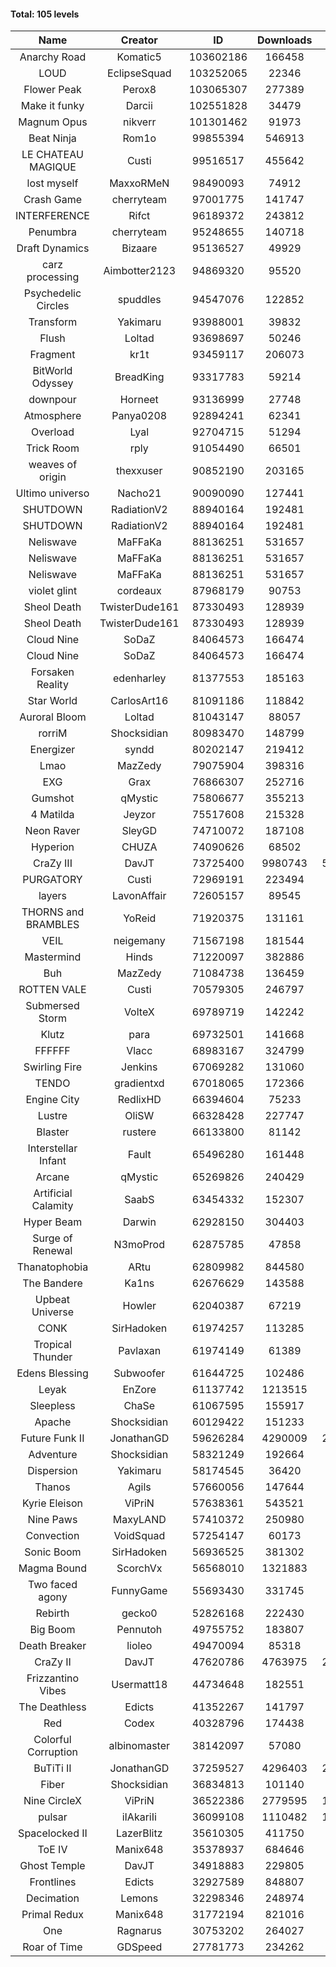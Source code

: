 #### Total: 105 levels

| Name | Creator | ID | Downloads | Likes |
|:---:|:---:|:---:|:---:|:---:|
| Anarchy Road | Komatic5 | 103602186 | 166458 | 10225
| LOUD | EclipseSquad | 103252065 | 22346 | 1153
| Flower Peak | Perox8 | 103065307 | 277389 | 9575
| Make it funky | Darcii | 102551828 | 34479 | 1115
| Magnum Opus | nikverr | 101301462 | 91973 | 2797
| Beat Ninja | Rom1o | 99855394 | 546913 | 33240
| LE CHATEAU MAGIQUE | Custi | 99516517 | 455642 | 18118
| lost myself | MaxxoRMeN | 98490093 | 74912 | 4142
| Crash Game | cherryteam | 97001775 | 141747 | 8191
| INTERFERENCE | Rifct | 96189372 | 243812 | 8812
| Penumbra | cherryteam | 95248655 | 140718 | 7758
| Draft Dynamics | Bizaare | 95136527 | 49929 | 2790
| carz processing | Aimbotter2123 | 94869320 | 95520 | 2951
| Psychedelic Circles | spuddles | 94547076 | 122852 | 5112
| Transform | Yakimaru | 93988001 | 39832 | 1782
| Flush | Loltad | 93698697 | 50246 | 2353
| Fragment | kr1t | 93459117 | 206073 | 6501
| BitWorld Odyssey | BreadKing | 93317783 | 59214 | 3984
| downpour | Horneet | 93136999 | 27748 | 1630
| Atmosphere | Panya0208 | 92894241 | 62341 | 4090
| Overload | Lyal | 92704715 | 51294 | 3161
| Trick Room | rply | 91054490 | 66501 | 2994
| weaves of origin  | thexxuser | 90852190 | 203165 | 7230
| Ultimo universo | Nacho21 | 90090090 | 127441 | 8607
| SHUTDOWN | RadiationV2 | 88940164 | 192481 | 7412
| SHUTDOWN | RadiationV2 | 88940164 | 192481 | 7412
| Neliswave | MaFFaKa | 88136251 | 531657 | 26702
| Neliswave | MaFFaKa | 88136251 | 531657 | 26702
| Neliswave | MaFFaKa | 88136251 | 531657 | 26702
| violet glint | cordeaux | 87968179 | 90753 | 3740
| Sheol Death | TwisterDude161 | 87330493 | 128939 | 4880
| Sheol Death | TwisterDude161 | 87330493 | 128939 | 4880
| Cloud Nine | SoDaZ | 84064573 | 166474 | 5680
| Cloud Nine | SoDaZ | 84064573 | 166474 | 5680
| Forsaken Reality | edenharley | 81377553 | 185163 | 8196
| Star World | CarlosArt16 | 81091186 | 118842 | 6275
| Auroral Bloom | Loltad | 81043147 | 88057 | 5030
| rorriM | Shocksidian | 80983470 | 148799 | 6671
| Energizer | syndd | 80202147 | 219412 | 11962
| Lmao | MazZedy | 79075904 | 398316 | 21524
| EXG | Grax | 76866307 | 252716 | 12508
| Gumshot | qMystic | 75806677 | 355213 | 18920
| 4 Matilda | Jeyzor | 75517608 | 215328 | 10027
| Neon Raver | SleyGD | 74710072 | 187108 | 7606
| Hyperion | CHUZA | 74090626 | 68502 | 3748
| CraZy III | DavJT | 73725400 | 9980743 | 577948
| PURGATORY | Custi | 72969191 | 223494 | 10994
| layers | LavonAffair | 72605157 | 89545 | 4231
| THORNS and BRAMBLES | YoReid | 71920375 | 131161 | 6913
| VEIL | neigemany | 71567198 | 181544 | 8459
| Mastermind | Hinds | 71220097 | 382886 | 18229
| Buh | MazZedy | 71084738 | 136459 | 8224
| ROTTEN VALE | Custi | 70579305 | 246797 | 11069
| Submersed Storm |  VolteX | 69789719 | 142242 | 6882
| Klutz | para | 69732501 | 141668 | 6848
| FFFFFF | Vlacc | 68983167 | 324799 | 13967
| Swirling Fire | Jenkins | 67069282 | 131060 | 6264
| TENDO | gradientxd | 67018065 | 172366 | 10860
| Engine City | RedlixHD | 66394604 | 75233 | 4787
| Lustre | OliSW | 66328428 | 227747 | 6357
| Blaster | rustere | 66133800 | 81142 | 3296
| Interstellar Infant | Fault | 65496280 | 161448 | 11839
| Arcane | qMystic | 65269826 | 240429 | 19625
| Artificial Calamity | SaabS | 63454332 | 152307 | 4797
| Hyper Beam | Darwin | 62928150 | 304403 | 8972
| Surge of Renewal | N3moProd | 62875785 | 47858 | 3002
| Thanatophobia | ARtu | 62809982 | 844580 | 52846
| The Bandere | Ka1ns | 62676629 | 143588 | 4933
| Upbeat Universe | Howler | 62040387 | 67219 | 3724
| CONK | SirHadoken | 61974257 | 113285 | 4690
| Tropical Thunder | Pavlaxan | 61974149 | 61389 | 3658
| Edens Blessing | Subwoofer | 61644725 | 102486 | 5752
| Leyak | EnZore | 61137742 | 1213515 | 74490
| Sleepless | ChaSe | 61067595 | 155917 | 9177
| Apache | Shocksidian | 60129422 | 151233 | 7126
| Future Funk II | JonathanGD | 59626284 | 4290009 | 227954
| Adventure | Shocksidian | 58321249 | 192664 | 6799
| Dispersion | Yakimaru | 58174545 | 36420 | 1963
| Thanos | Agils | 57660056 | 147644 | 9636
| Kyrie Eleison | ViPriN | 57638361 | 543521 | 23560
| Nine Paws | MaxyLAND | 57410372 | 250980 | 15857
| Convection | VoidSquad | 57254147 | 60173 | 2890
| Sonic Boom | SirHadoken | 56936525 | 381302 | 12496
| Magma Bound | ScorchVx | 56568010 | 1321883 | 92656
| Two faced agony | FunnyGame | 55693430 | 331745 | 16268
| Rebirth | gecko0 | 52826168 | 222430 | 14811
| Big Boom | Pennutoh | 49755752 | 183807 | 12076
| Death Breaker | lioleo | 49470094 | 85318 | 4037
| CraZy II | DavJT | 47620786 | 4763975 | 254365
| Frizzantino Vibes | Usermatt18 | 44734648 | 182551 | 12769
| The Deathless | Edicts | 41352267 | 141797 | 9839
| Red | Codex | 40328796 | 174438 | 11510
| Colorful Corruption | albinomaster | 38142097 | 57080 | 2463
| BuTiTi II | JonathanGD | 37259527 | 4296403 | 239855
| Fiber | Shocksidian | 36834813 | 101140 | 8502
| Nine CircleX | ViPriN | 36522386 | 2779595 | 125420
| pulsar | iIAkariIi | 36099108 | 1110482 | 150062
| Spacelocked II | LazerBlitz | 35610305 | 411750 | 30073
| ToE IV  | Manix648 | 35378937 | 684646 | 45441
| Ghost Temple | DavJT | 34918883 | 229805 | 15245
| Frontlines | Edicts | 32927589 | 848807 | 54941
| Decimation | Lemons | 32298346 | 248974 | 19695
| Primal Redux | Manix648 | 31772194 | 821016 | 60434
| One | Ragnarus | 30753202 | 264027 | 22634
| Roar of Time | GDSpeed | 27781773 | 234262 | 18320
